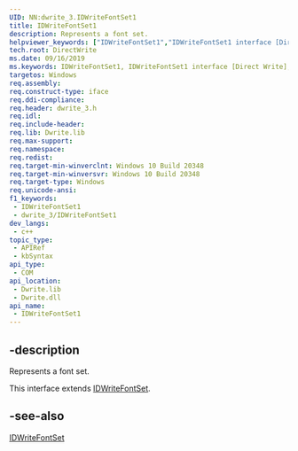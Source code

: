 ```yaml
---
UID: NN:dwrite_3.IDWriteFontSet1
title: IDWriteFontSet1
description: Represents a font set.
helpviewer_keywords: ["IDWriteFontSet1","IDWriteFontSet1 interface [Direct Write]","IDWriteFontSet1 interface [Direct Write]","described","directwrite.idwritefontset1","dwrite_3/IDWriteFontSet1"]
tech.root: DirectWrite
ms.date: 09/16/2019
ms.keywords: IDWriteFontSet1, IDWriteFontSet1 interface [Direct Write], IDWriteFontSet1 interface [Direct Write],described, directwrite.idwritefontset1, dwrite_3/IDWriteFontSet1
targetos: Windows
req.assembly: 
req.construct-type: iface
req.ddi-compliance: 
req.header: dwrite_3.h
req.idl: 
req.include-header: 
req.lib: Dwrite.lib
req.max-support: 
req.namespace: 
req.redist: 
req.target-min-winverclnt: Windows 10 Build 20348
req.target-min-winversvr: Windows 10 Build 20348
req.target-type: Windows
req.unicode-ansi: 
f1_keywords:
 - IDWriteFontSet1
 - dwrite_3/IDWriteFontSet1
dev_langs:
 - c++
topic_type:
 - APIRef
 - kbSyntax
api_type:
 - COM
api_location:
 - Dwrite.lib
 - Dwrite.dll
api_name:
 - IDWriteFontSet1
---
```


## -description

Represents a font set.

This interface extends [IDWriteFontSet](./nn-dwrite_3-idwritefontset.md).

## -see-also

[IDWriteFontSet](./nn-dwrite_3-idwritefontset.md)
